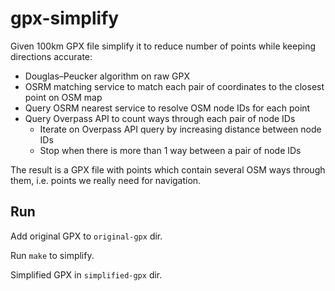 # gpx-simplify

Given 100km GPX file simplify it to reduce number of points while keeping directions accurate:

- Douglas–Peucker algorithm on raw GPX
- OSRM matching service to match each pair of coordinates to the closest point on OSM map
- Query OSRM nearest service to resolve OSM node IDs for each point
- Query Overpass API to count ways through each pair of node IDs
  - Iterate on Overpass API query by increasing distance between node IDs
  - Stop when there is more than 1 way between a pair of node IDs

The result is a GPX file with points which contain several OSM ways through them, i.e. points we really need for navigation.

## Run

Add original GPX to `original-gpx` dir.

Run `make` to simplify.

Simplified GPX in `simplified-gpx` dir.
